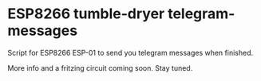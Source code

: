 # ESP8266 tumble-dryer telegram-messages
Script for ESP8266 ESP-01 to send you telegram messages when finished.

More info and a fritzing circuit coming soon. Stay tuned.
